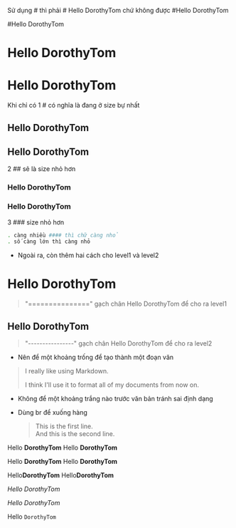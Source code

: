 Sử dụng # thì phải # Hello DorothyTom chứ không được #Hello DorothyTom

#Hello DorothyTom

# Hello DorothyTom   <h1> Hello DorothyTom </h1>

Khi chỉ có 1 # có nghĩa là đang ở size bự nhất

## Hello DorothyTom  <h2> Hello DorothyTom </h2>

2 ## sẽ là size nhỏ hơn 

### Hello DorothyTom <h3> Hello DorothyTom </h3>

3 ### size nhỏ hơn 

```bash
. càng nhiều #### thì chữ càng nhỏ
. số càng lớn thì càng nhỏ
``` 
- Ngoài ra, còn thêm hai cách cho level1 và level2 

Hello DorothyTom
================
> "===============" gạch chân Hello DorothyTom để cho ra level1

Hello DorothyTom
----------------
> "----------------" gạch chân Hello DorothyTom để cho ra level2

- Nên để một khoảng trống để tạo thành một đoạn văn

 > <p>I really like using Markdown.</p>
 > 
 > <p>I think I'll use it to format all of my documents from now on.</p>


- Không để một khoảng trắng nào trước văn bản tránh sai định dạng
- Dùng br để xuống hàng 

  > <p>This is the first line.<br> And this is the second line.</p>

Hello __DorothyTom__       Hello <strong>DorothyTom</strong> 

Hello **DorothyTom**          Hello <strong>DorothyTom</strong>

Hello**DorothyTom**         Hello<strong>DorothyTom</strong>

<em>Hello DorothyTom</em>
  
<em>Hello DorothyTom</em></strong>

Hello `DorothyTom`
